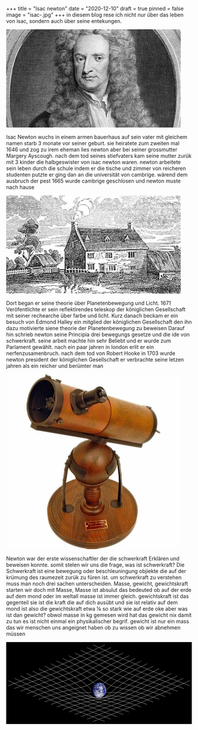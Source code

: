 +++
title = "Isac newton"
date = "2020-12-10"
draft = true
pinned = false
image = "isac-.jpg"
+++
in diesem blog rese ich nicht nur über das leben von isac, sondern auch über seine entekungen. 

![Isac Newton](isac-.jpg)

Isac Newton wuchs in einem armen bauerhaus auf sein vater mit gleichem namen starb 3 monate vor seiner geburt. sie heiratete zum zweiten mal 1646 und zog zu irem eheman lies newton aber bei seiner grossmutter Margery Ayscough. nach dem tod seines stiefvaters kam seine mutter zurük mit 3 kinder die halbgeswister von isac newton waren. newton arbeitete sein leben durch die schule indem er die tische und zimmer von reicheren studenten putzte er ging dan an die universität von cambrige. wärend dem ausbruch der pest 1665 wurde cambrige geschlosen und newton muste nach hause 

![Newtons zuhause ](download.jpg)

Dort began er seine theorie über Planetenbewegung und Licht. 1671 Veröfentlichte er sein reflektirendes teleskop der königlichen Gesellschaft mit seiner rechearche über farbe und licht. Kurz danach beckam er ein besuch von Edmond Halley ein mitglied der königlichen Gesellschaft den ihn dazu motivierte siene theorie der Planetenbewegung zu beweisen Darauf hin schrieb newton seine Principia drei bewegungs gesetze und die ide von schwerkraft. seine arbeit machte hin sehr Beliebt und er wurde zum Parlament gewählt. nach ein paar jahren in london erlit er ein nerfenzusamenbruch. nach dem tod von Robert Hooke in 1703 wurde newton president der königlichen Gesellschaft er verbrachte seine letzen jahren als ein reicher und berümter man

![newtons reflektirendes teleskop](downd.jpg)

Newton war der erste wissenschaftler der die schwerkraft Erklären und beweisen konnte. somit stelen wir uns die frage, was ist schwerkraft?  Die Schwerkraft ist eine bewegung oder beschleuningung objiekte die auf der krümung des raumezeit zurük zu füren ist. um schwerkraft zu verstehen muss man noch drei sachen unterscheiden. Masse, gewicht, gewichtskraft starten wir doch mit Masse, Masse ist absulut das bedeuted ob auf der erde auf dem mond oder im weltall masse ist immer gleich. gewichtskraft ist das gegenteil sie ist die kraft die  auf dich ausübt und sie ist relativ auf dem mond ist also die gewichtskraft etwa ⅙ so stark wie auf erde oke aber was ist dan gewicht? obwol masse in kg gemesen wird hat das gewicht nix damit zu tun es ist nicht einmal ein physikalischer begrif. gewicht ist nur ein mass das wir menschen uns angeignet haben ob zu wissen ob wir abnehmen müssen

![](download.png)